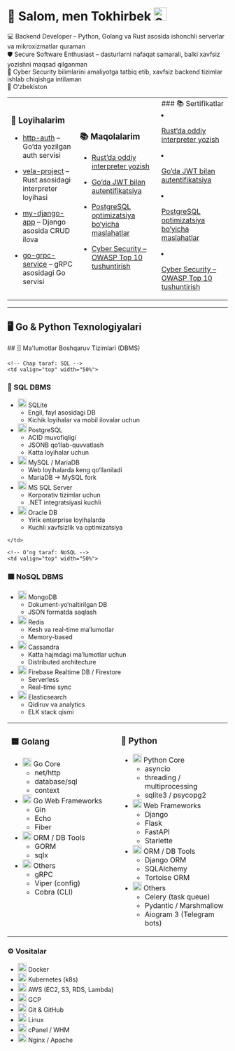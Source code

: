 # 👋 Salom, men Tokhirbek <img src="https://media.giphy.com/media/3o7aCTfyhYawdOXcFW/giphy.gif" width="30" title="Server"/>

💻 Backend Developer – Python, Golang va Rust asosida ishonchli serverlar va mikroxizmatlar quraman  
🛡 Secure Software Enthusiast – dasturlarni nafaqat samarali, balki xavfsiz yozishni maqsad qilganman  
🚀 Cyber Security bilimlarini amaliyotga tatbiq etib, xavfsiz backend tizimlar ishlab chiqishga intilaman  
📍 O‘zbekiston  


<table>
  <tr>
    <td>

### 📂 Loyihalarim
- [http-auth](https://github.com/tokhirbek/http-auth) – Go’da yozilgan auth servisi  
- [vela-project](https://github.com/tokhirbek/vela-project) – Rust asosidagi interpreter loyihasi  
- [my-django-app](https://github.com/tokhirbek/my-django-app) – Django asosida CRUD ilova  
- [go-grpc-service](https://github.com/tokhirbek/go-grpc-service) – gRPC asosidagi Go servisi  

    </td>
    <td>

### 📚 Maqolalarim
- [Rust’da oddiy interpreter yozish](https://github.com/tokhirbek/blog/rust-interpreter.md)  
- [Go’da JWT bilan autentifikatsiya](https://github.com/tokhirbek/blog/go-jwt-auth.md)  
- [PostgreSQL optimizatsiya bo‘yicha maslahatlar](https://github.com/tokhirbek/blog/postgres-optimization.md)  
- [Cyber Security – OWASP Top 10 tushuntirish](https://github.com/tokhirbek/blog/owasp-top10.md)  

    </td>
    <td>
      ### 📚 Sertifikatlar
- [Rust’da oddiy interpreter yozish](https://github.com/tokhirbek/blog/rust-interpreter.md)  
- [Go’da JWT bilan autentifikatsiya](https://github.com/tokhirbek/blog/go-jwt-auth.md)  
- [PostgreSQL optimizatsiya bo‘yicha maslahatlar](https://github.com/tokhirbek/blog/postgres-optimization.md)  
- [Cyber Security – OWASP Top 10 tushuntirish](https://github.com/tokhirbek/blog/owasp-top10.md)  

    </td>
  </tr>
</table>

---

## 🖥 Go & Python Texnologiyalari

<table>
  <tr>
    <!-- Chap taraf: Go -->
    <td valign="top" width="50%">

### 🟦 Golang
<ul>
  <li>
    <img src="https://cdn.jsdelivr.net/gh/devicons/devicon/icons/go/go-original.svg" width="20"/> Go Core
    <ul>
      <li>net/http</li>
      <li>database/sql</li>
      <li>context</li>
    </ul>
  </li>
  <li>
    <img src="https://cdn.jsdelivr.net/gh/devicons/devicon/icons/go/go-original.svg" width="20"/> Go Web Frameworks
    <ul>
      <li>Gin</li>
      <li>Echo</li>
      <li>Fiber</li>
    </ul>
  </li>
  <li>
    <img src="https://cdn.jsdelivr.net/gh/devicons/devicon/icons/go/go-original.svg" width="20"/> ORM / DB Tools
    <ul>
      <li>GORM</li>
      <li>sqlx</li>
    </ul>
  </li>
  <li>
    <img src="https://cdn.jsdelivr.net/gh/devicons/devicon/icons/go/go-original.svg" width="20"/> Others
    <ul>
      <li>gRPC</li>
      <li>Viper (config)</li>
      <li>Cobra (CLI)</li>
    </ul>
  </li>
</ul>

</td>
<td valign="top" width="50%">

### 🐍 Python
<ul>
  <li>
    <img src="https://cdn.jsdelivr.net/gh/devicons/devicon/icons/python/python-original.svg" width="20"/> Python Core
    <ul>
      <li>asyncio</li>
      <li>threading / multiprocessing</li>
      <li>sqlite3 / psycopg2</li>
    </ul>
  </li>
  <li>
    <img src="https://cdn.jsdelivr.net/gh/devicons/devicon/icons/python/python-original.svg" width="20"/> Web Frameworks
    <ul>
      <li>Django</li>
      <li>Flask</li>
      <li>FastAPI</li>
      <li>Starlette</li>
    </ul>
  </li>
  <li>
    <img src="https://cdn.jsdelivr.net/gh/devicons/devicon/icons/python/python-original.svg" width="20"/> ORM / DB Tools
    <ul>
      <li>Django ORM</li>
      <li>SQLAlchemy</li>
      <li>Tortoise ORM</li>
    </ul>
  </li>
  <li>
    <img src="https://cdn.jsdelivr.net/gh/devicons/devicon/icons/python/python-original.svg" width="20"/> Others
    <ul>
      <li>Celery (task queue)</li>
      <li>Pydantic / Marshmallow</li>
      <li>Aiogram 3 (Telegram bots)</li>
    </ul>
  </li>
</ul>

  </td>
## 🗄 Ma'lumotlar Boshqaruv Tizimlari (DBMS)

    <!-- Chap taraf: SQL -->
    <td valign="top" width="50%">

### 🔷 SQL DBMS
<ul>
  <li>
    <img src="https://cdn.jsdelivr.net/gh/devicons/devicon/icons/sqlite/sqlite-original.svg" width="20"/> SQLite
    <ul>
      <li>Engil, fayl asosidagi DB</li>
      <li>Kichik loyihalar va mobil ilovalar uchun</li>
    </ul>
  </li>
  <li>
    <img src="https://cdn.jsdelivr.net/gh/devicons/devicon/icons/postgresql/postgresql-original.svg" width="20"/> PostgreSQL
    <ul>
      <li>ACID muvofiqligi</li>
      <li>JSONB qo‘llab-quvvatlash</li>
      <li>Katta loyihalar uchun</li>
    </ul>
  </li>
  <li>
    <img src="https://cdn.jsdelivr.net/gh/devicons/devicon/icons/mysql/mysql-original.svg" width="20"/> MySQL / MariaDB
    <ul>
      <li>Web loyihalarda keng qo‘llaniladi</li>
      <li>MariaDB → MySQL fork</li>
    </ul>
  </li>
  <li>
    <img src="https://cdn.jsdelivr.net/gh/devicons/devicon/icons/microsoftsqlserver/microsoftsqlserver-plain.svg" width="20"/> MS SQL Server
    <ul>
      <li>Korporativ tizimlar uchun</li>
      <li>.NET integratsiyasi kuchli</li>
    </ul>
  </li>
  <li>
    <img src="https://cdn.jsdelivr.net/gh/devicons/devicon/icons/oracle/oracle-original.svg" width="20"/> Oracle DB
    <ul>
      <li>Yirik enterprise loyihalarda</li>
      <li>Kuchli xavfsizlik va optimizatsiya</li>
    </ul>
  </li>
</ul>

    </td>

    <!-- O‘ng taraf: NoSQL -->
    <td valign="top" width="50%">

### 🟩 NoSQL DBMS
<ul>
  <li>
    <img src="https://cdn.jsdelivr.net/gh/devicons/devicon/icons/mongodb/mongodb-original.svg" width="20"/> MongoDB
    <ul>
      <li>Dokument-yo‘naltirilgan DB</li>
      <li>JSON formatda saqlash</li>
    </ul>
  </li>
  <li>
    <img src="https://cdn.jsdelivr.net/gh/devicons/devicon/icons/redis/redis-original.svg" width="20"/> Redis
    <ul>
      <li>Kesh va real-time ma’lumotlar</li>
      <li>Memory-based</li>
    </ul>
  </li>
  <li>
    <img src="https://cdn.jsdelivr.net/gh/devicons/devicon/icons/cassandra/cassandra-original.svg" width="20"/> Cassandra
    <ul>
      <li>Katta hajmdagi ma’lumotlar uchun</li>
      <li>Distributed architecture</li>
    </ul>
  </li>
  <li>
    <img src="https://cdn.jsdelivr.net/gh/devicons/devicon/icons/firebase/firebase-plain.svg" width="20"/> Firebase Realtime DB / Firestore
    <ul>
      <li>Serverless</li>
      <li>Real-time sync</li>
    </ul>
  </li>
  <li>
    <img src="https://cdn.jsdelivr.net/gh/devicons/devicon/icons/elasticsearch/elasticsearch-original.svg" width="20"/> Elasticsearch
    <ul>
      <li>Qidiruv va analytics</li>
      <li>ELK stack qismi</li>
    </ul>
  </li>
</ul>

  </td>
  </tr>
</table>



### ⚙️ Vositalar
- <img src="https://cdn.jsdelivr.net/gh/devicons/devicon/icons/docker/docker-original.svg" width="20"/> Docker  
- <img src="https://cdn.jsdelivr.net/gh/devicons/devicon/icons/kubernetes/kubernetes-plain.svg" width="20"/> Kubernetes (k8s)  
- <img src="https://cdn.jsdelivr.net/gh/devicons/devicon/icons/amazonwebservices/amazonwebservices-original.svg" width="20"/> AWS (EC2, S3, RDS, Lambda)  
- <img src="https://cdn.jsdelivr.net/gh/devicons/devicon/icons/googlecloud/googlecloud-original.svg" width="20"/> GCP  
- <img src="https://cdn.jsdelivr.net/gh/devicons/devicon/icons/git/git-original.svg" width="20"/> Git & GitHub  
- <img src="https://cdn.jsdelivr.net/gh/devicons/devicon/icons/linux/linux-original.svg" width="20"/> Linux  
- <img src="https://img.icons8.com/color/48/cpanel.png" width="20"/> cPanel / WHM  
- <img src="https://img.icons8.com/color/48/nginx.png" width="20"/> Nginx / Apache  

